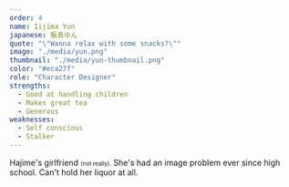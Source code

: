 ```yaml
---
order: 4
name: Iijima Yun
japanese: 飯島ゆん
quote: "\"Wanna relax with some snacks?\""
image: "./media/yun.png"
thumbnail: "./media/yun-thumbnail.png"
color: "#eca27f"
role: "Character Designer"
strengths:
  - Good at handling children
  - Makes great tea
  - Generous
weaknesses:
  - Self conscious
  - Stalker
---
```


Hajime's girlfriend <span style="font-size: 10px">(not really).</span> She's had an image problem
ever since high school. Can't hold her liquor at all.
